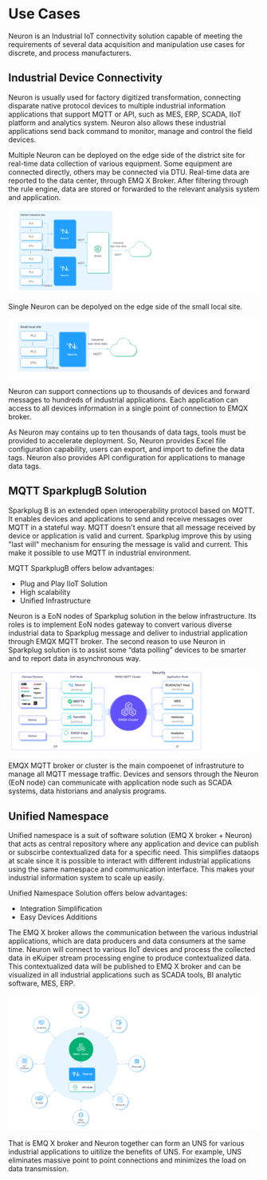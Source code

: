 # Use Cases

Neuron is an Industrial IoT connectivity solution capable of meeting the requirements of several data acquisition and manipulation use cases for discrete, and process manufacturers.

## Industrial Device Connectivity
Neuron is usually used for factory digitized transformation, connecting disparate native protocol devices to multiple industrial information applications that support MQTT or API, such as MES, ERP, SCADA, IIoT platform and analytics system. Neuron also allows these industrial applications send back command to monitor, manage and control the field devices. 

Multiple Neuron can be deployed on the edge side of the district site for real-time data collection of various equipment. Some equipment are connected directly, others may be connected via DTU. Real-time data are reported to the data center, through EMQ X Broker. After filtering through the rule engine, data are stored or forwarded to the relevant analysis system and application.

![district-site](./assets/district-site.png)

Single Neuron can be depolyed on the edge side of the small local site.

![small-site](./assets/small-site.png)

Neuron can support connections up to thousands of devices and forward messages to hundreds of industrial applications. Each application can access to all devices information in a single point of connection to EMQX broker.

As Neuron may contains up to ten thousands of data tags, tools must be provided to accelerate deployment. So, Neuron provides Excel file configuration capability, users can export, and import to define the data tags. Neuron also provides API configuration for applications to manage data tags. 

## MQTT SparkplugB Solution
Sparkplug B is an extended open interoperability protocol based on MQTT. It enables devices and applications to send and receive messages over MQTT in a stateful way. MQTT doesn't ensure that all message received by device or application is valid and current. Sparkplug improve this by using "last will" mechanism for ensuring the message is valid and current. This make it possible to use MQTT in industrial environment.

MQTT SparkplugB offers below advantages:
* Plug and Play IIoT Solution
* High scalability
* Unified Infrastructure

Neuron is a EoN nodes of Sparkplug solution in the below infrastructure. Its roles is to implement EoN nodes gateway to convert various diverse industrial data to Sparkplug message and deliver to industrial application through EMQX MQTT broker. The second reason to use Neuron in Sparkplug solution is to assist some “data polling” devices to be smarter and to report data in asynchronous way.

![sparkplugB](./assets/sparkplugB.png)
 
EMQX MQTT broker or cluster is the main compoenet of infrastruture to manage all MQTT message traffic. Devices and sensors through the Neuron (EoN node) can communicate with application node such as SCADA systems, data historians and analysis programs.

## Unified Namespace
Unified namespace is a suit of software solution (EMQ X broker + Neuron) that acts as central repository where any application and device can publish or subscirbe contextualized data for a specific need. This simplifies dataops at scale since it is possible to interact with different industrial applications using the same namespace and communication interface. This makes your industrial information system to scale up easily.

Unified Namespace Solution offers below advantages:
* Integration Simplification
* Easy Devices Additions

The EMQ X broker allows the communication between the various industrial applications, which are data producers and data consumers at the same time. Neuron will connect to various IIoT devices and process the collected data in eKuiper stream processing engine to produce contextualized data. This contextualized data will be published to EMQ X broker and can be visualized in all industrial applications such as SCADA tools, BI analytic software, MES, ERP. 

![uns](./assets/uns.png)

That is EMQ X broker and Neuron together can form an UNS for various industrial applications to uitilize the benefits of UNS. For example, UNS eliminates massive point to point connections and minimizes the load on data transmission. 
